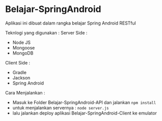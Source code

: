 # Belajar-SpringAndroid

Aplikasi ini dibuat dalam rangka belajar Spring Android RESTful

Teknlogi yang digunakan :
Server Side :
* Node JS
* Mongoose
* MongoDB

Client Side :
* Gradle
* Jackson
* Spring Android

Cara Menjalankan :
* Masuk ke Folder Belajar-SpringAndroid-API dan jalankan `npm install`
* untuk menjalankan servernya : `node server.js`
* lalu jalankan deploy aplikasi Belajar-SpringAndroid-Client ke emulator
